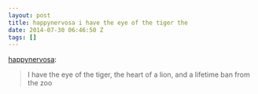 ```yaml
---
layout: post
title: happynervosa i have the eye of the tiger the
date: 2014-07-30 06:46:50 Z
tags: []
---
```

[happynervosa](http://happynervosa.tumblr.com/post/81203834642/i-have-the-eye-of-the-tiger-the-heart-of-a-lion):

> I have the eye of the tiger, the heart of a lion, and a lifetime ban from the zoo
